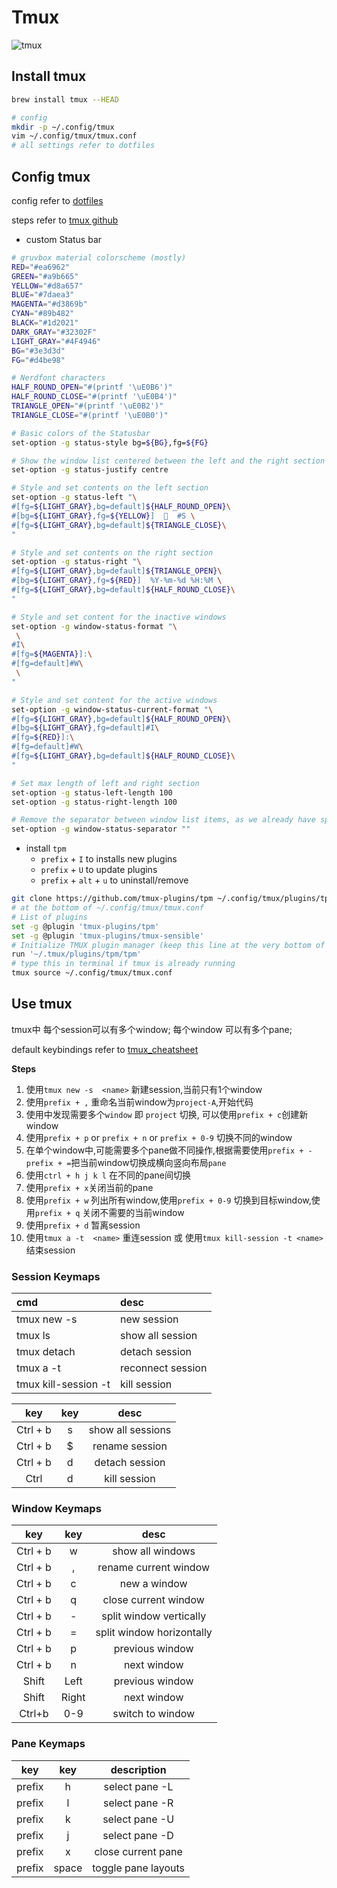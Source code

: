 # Tmux

<img src="https://cdn.jsdelivr.net/gh/dev24hrs/blog-img/blog/202405061729031.png" alt="tmux" />

## Install tmux

```bash
brew install tmux --HEAD

# config
mkdir -p ~/.config/tmux
vim ~/.config/tmux/tmux.conf
# all settings refer to dotfiles
```

## Config tmux

config refer to [dotfiles](https://github.com/dev24hrs/dotfiles/tree/main/tmux)

steps refer to [tmux github](https://github.com/tmux/tmux)

-   custom Status bar

```bash
# gruvbox material colorscheme (mostly)
RED="#ea6962"
GREEN="#a9b665"
YELLOW="#d8a657"
BLUE="#7daea3"
MAGENTA="#d3869b"
CYAN="#89b482"
BLACK="#1d2021"
DARK_GRAY="#32302F"
LIGHT_GRAY="#4F4946"
BG="#3e3d3d"
FG="#d4be98"

# Nerdfont characters
HALF_ROUND_OPEN="#(printf '\uE0B6')"
HALF_ROUND_CLOSE="#(printf '\uE0B4')"
TRIANGLE_OPEN="#(printf '\uE0B2')"
TRIANGLE_CLOSE="#(printf '\uE0B0')"

# Basic colors of the Statusbar
set-option -g status-style bg=${BG},fg=${FG}

# Show the window list centered between the left and the right section
set-option -g status-justify centre

# Style and set contents on the left section
set-option -g status-left "\
#[fg=${LIGHT_GRAY},bg=default]${HALF_ROUND_OPEN}\
#[bg=${LIGHT_GRAY},fg=${YELLOW}]    #S \
#[fg=${LIGHT_GRAY},bg=default]${TRIANGLE_CLOSE}\
"

# Style and set contents on the right section
set-option -g status-right "\
#[fg=${LIGHT_GRAY},bg=default]${TRIANGLE_OPEN}\
#[bg=${LIGHT_GRAY},fg=${RED}]  %Y-%m-%d %H:%M \
#[fg=${LIGHT_GRAY},bg=default]${HALF_ROUND_CLOSE}\
"

# Style and set content for the inactive windows
set-option -g window-status-format "\
 \
#I\
#[fg=${MAGENTA}]:\
#[fg=default]#W\
 \
"

# Style and set content for the active windows
set-option -g window-status-current-format "\
#[fg=${LIGHT_GRAY},bg=default]${HALF_ROUND_OPEN}\
#[bg=${LIGHT_GRAY},fg=default]#I\
#[fg=${RED}]:\
#[fg=default]#W\
#[fg=${LIGHT_GRAY},bg=default]${HALF_ROUND_CLOSE}\
"

# Set max length of left and right section
set-option -g status-left-length 100
set-option -g status-right-length 100

# Remove the separator between window list items, as we already have spacing
set-option -g window-status-separator ""
```

-   install `tpm`
    -   `prefix` + `I` to installs new plugins
    -   `prefix` + `U` to update plugins
    -   `prefix` + `alt` + `u` to uninstall/remove

```bash
git clone https://github.com/tmux-plugins/tpm ~/.config/tmux/plugins/tpm
# at the bottom of ~/.config/tmux/tmux.conf
# List of plugins
set -g @plugin 'tmux-plugins/tpm'
set -g @plugin 'tmux-plugins/tmux-sensible'
# Initialize TMUX plugin manager (keep this line at the very bottom of tmux.conf)
run '~/.tmux/plugins/tpm/tpm'
# type this in terminal if tmux is already running
tmux source ~/.config/tmux/tmux.conf
```



## Use tmux

tmux中 每个session可以有多个window; 每个window 可以有多个pane;

default keybindings refer to [tmux_cheatsheet](https://tmuxcheatsheet.com/)

**Steps**

1.   使用`tmux new -s  <name>` 新建session,当前只有1个window
2.   使用`prefix + ,` 重命名当前window为`project-A`,开始代码
3.   使用中发现需要多个`window` 即 `project` 切换, 可以使用`prefix + c`创建新window
4.   使用`prefix + p` or  `prefix + n` or `prefix + 0-9` 切换不同的window
5.   在单个window中,可能需要多个pane做不同操作,根据需要使用`prefix + -`  `prefix + =`把当前window切换成横向竖向布局`pane`
6.   使用`ctrl + h j k l` 在不同的pane间切换
7.   使用`prefix + x`关闭当前的pane
8.   使用`prefix + w` 列出所有window,使用`prefix + 0-9` 切换到目标window,使用`prefix + q` 关闭不需要的当前window
9.   使用`prefix + d` 暂离session
10.   使用`tmux a -t  <name>` 重连session 或 使用`tmux kill-session -t <name>` 结束session

###  Session Keymaps

| cmd                         | desc              |
| :-------------------------- | :---------------- |
| tmux new -s  <name>         | new session       |
| tmux ls                     | show all session  |
| tmux detach                 | detach session    |
| tmux a -t  <name>           | reconnect session |
| tmux kill-session -t <name> | kill session      |

|   key    | key  |       desc        |
| :------: | :--: | :---------------: |
| Ctrl + b |  s   | show all sessions |
| Ctrl + b |  $   |  rename session   |
| Ctrl + b |  d   |  detach session   |
|   Ctrl   |  d   |   kill session    |

###  Window Keymaps

|   key    |  key  |           desc            |
| :------: | :---: | :-----------------------: |
| Ctrl + b |   w   |     show all windows      |
| Ctrl + b |   ,   |   rename current window   |
| Ctrl + b |   c   |       new a window        |
| Ctrl + b |   q   |   close  current window   |
| Ctrl + b |   -   |  split window vertically  |
| Ctrl + b |   =   | split window horizontally |
| Ctrl + b |   p   |      previous window      |
| Ctrl + b |   n   |        next window        |
|  Shift   | Left  |      previous window      |
|  Shift   | Right |        next window        |
|  Ctrl+b  |  0-9  |     switch to window      |

### Pane Keymaps

|  key   |  key  |     description     |
| :----: | :---: | :-----------------: |
| prefix |   h   |   select pane -L    |
| prefix |   l   |   select pane -R    |
| prefix |   k   |   select pane -U    |
| prefix |   j   |   select pane -D    |
| prefix |   x   | close current pane  |
| prefix | space | toggle pane layouts |

